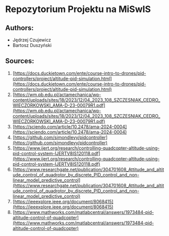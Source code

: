# Repozytorium Projektu na MiSwIS
## Authors:
- Jędrzej Czujewicz
- Bartosz Duszyński
## Sources:
1. [https://docs.duckietown.com/ente/course-intro-to-drones/pid-controllers/project/altitude-pid-simulation.html](https://docs.duckietown.com/ente/course-intro-to-drones/pid-controllers/project/altitude-pid-simulation.html)
2. [https://wm.pb.edu.pl/actamechanica/wp-content/uploads/sites/18/2023/12/04_2023_108_SZCZESNIAK_CEDRO_WIECZORKOWSKI_AMA-D-23-00079R1.pdf](https://wm.pb.edu.pl/actamechanica/wp-content/uploads/sites/18/2023/12/04_2023_108_SZCZESNIAK_CEDRO_WIECZORKOWSKI_AMA-D-23-00079R1.pdf)
3. [https://sciendo.com/article/10.2478/ama-2024-0004](https://sciendo.com/article/10.2478/ama-2024-0004)
4. [https://github.com/simondlevy/pidcontroller](https://github.com/simondlevy/pidcontroller)
5. [https://www.ijert.org/research/controlling-quadcopter-altitude-using-pid-control-system-IJERTV8IS120118.pdf](https://www.ijert.org/research/controlling-quadcopter-altitude-using-pid-control-system-IJERTV8IS120118.pdf)
6. [https://www.researchgate.net/publication/304701608_Attitude_and_altitude_control_of_quadrotor_by_discrete_PID_control_and_non-linear_model_predictive_control](https://www.researchgate.net/publication/304701608_Attitude_and_altitude_control_of_quadrotor_by_discrete_PID_control_and_non-linear_model_predictive_control)
7. [https://ieeexplore.ieee.org/document/8068415](https://ieeexplore.ieee.org/document/8068415)
8. [https://www.mathworks.com/matlabcentral/answers/1973484-pid-altitude-control-of-quadcopter](https://www.mathworks.com/matlabcentral/answers/1973484-pid-altitude-control-of-quadcopter)
